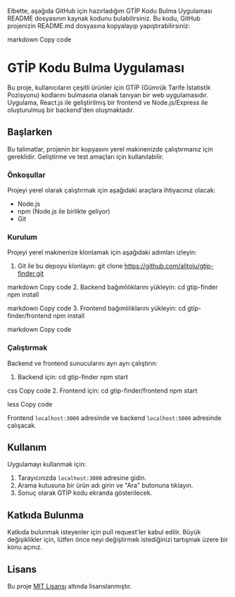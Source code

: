 
Elbette, aşağıda GitHub için hazırladığım GTİP Kodu Bulma Uygulaması README dosyasının kaynak kodunu bulabilirsiniz. Bu kodu, GitHub projenizin README.md dosyasına kopyalayıp yapıştırabilirsiniz:

markdown
Copy code
# GTİP Kodu Bulma Uygulaması

Bu proje, kullanıcıların çeşitli ürünler için GTİP (Gümrük Tarife İstatistik Pozisyonu) kodlarını bulmasına olanak tanıyan bir web uygulamasıdır. Uygulama, React.js ile geliştirilmiş bir frontend ve Node.js/Express ile oluşturulmuş bir backend'den oluşmaktadır.

## Başlarken

Bu talimatlar, projenin bir kopyasını yerel makinenizde çalıştırmanız için gereklidir. Geliştirme ve test amaçları için kullanılabilir.

### Önkoşullar

Projeyi yerel olarak çalıştırmak için aşağıdaki araçlara ihtiyacınız olacak:

- Node.js
- npm (Node.js ile birlikte geliyor)
- Git

### Kurulum

Projeyi yerel makinenize klonlamak için aşağıdaki adımları izleyin:

1. Git ile bu depoyu klonlayın:
git clone https://github.com/alitolu/gtip-finder.git

markdown
Copy code
2. Backend bağımlılıklarını yükleyin:
cd gtip-finder
npm install

markdown
Copy code
3. Frontend bağımlılıklarını yükleyin:
cd gtip-finder/frontend
npm install

markdown
Copy code

### Çalıştırmak

Backend ve frontend sunucularını ayrı ayrı çalıştırın:

1. Backend için:
cd gtip-finder
npm start

css
Copy code
2. Frontend için:
cd gtip-finder/frontend
npm start

less
Copy code

Frontend `localhost:3000` adresinde ve backend `localhost:5000` adresinde çalışacak.

## Kullanım

Uygulamayı kullanmak için:

1. Tarayıcınızda `localhost:3000` adresine gidin.
2. Arama kutusuna bir ürün adı girin ve "Ara" butonuna tıklayın.
3. Sonuç olarak GTİP kodu ekranda gösterilecek.

## Katkıda Bulunma

Katkıda bulunmak isteyenler için pull request'ler kabul edilir. Büyük değişiklikler için, lütfen önce neyi değiştirmek istediğinizi tartışmak üzere bir konu açınız.

## Lisans

Bu proje [MIT Lisansı](LICENSE) altında lisanslanmıştır.
